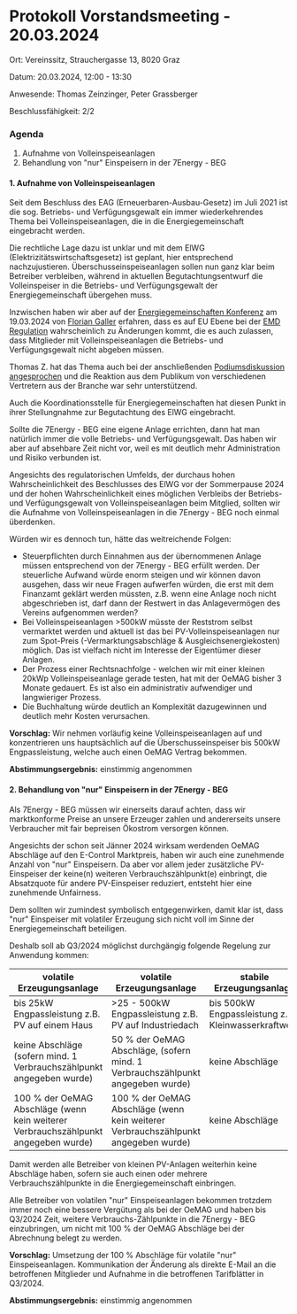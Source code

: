 # Protokoll Vorstandsmeeting - 20.03.2024

Ort: Vereinssitz, Strauchergasse 13, 8020 Graz

Datum: 20.03.2024, 12:00 - 13:30

Anwesende: Thomas Zeinzinger, Peter Grassberger

Beschlussfähigkeit: 2/2

### Agenda <a href="#agenda" id="agenda"></a>

1. Aufnahme von Volleinspeiseanlagen
2. Behandlung von "nur" Einspeisern in der 7Energy - BEG

#### 1. Aufnahme von Volleinspeiseanlagen <a href="#id-1.-aufnahme-von-volleinspeiseanlagen" id="id-1.-aufnahme-von-volleinspeiseanlagen"></a>

Seit dem Beschluss des EAG (Erneuerbaren-Ausbau-Gesetz) im Juli 2021 ist die sog. Betriebs- und Verfügungsgewalt ein immer wiederkehrendes Thema bei Volleinspeiseanlagen, die in die Energiegemeinschaft eingebracht werden.

Die rechtliche Lage dazu ist unklar und mit dem ElWG (Elektrizitätswirtschaftsgesetz) ist geplant, hier entsprechend nachzujustieren. Überschusseinspeiseanlagen sollen nun ganz klar beim Betreiber verbleiben, während in aktuellen Begutachtungsentwurf die Volleinspeiser in die Betriebs- und Verfügungsgewalt der Energiegemeinschaft übergehen muss.

Inzwischen haben wir aber auf der [Energiegemeinschaften Konferenz](https://www.youtube.com/live/Nq7PRJXv5lM?si=F25S8ZcPpnz4v2by) am 19.03.2024 von [Florian Galler](https://www.youtube.com/live/Nq7PRJXv5lM?si=kPGNes-2IFR0LamW\&t=15322) erfahren, dass es auf EU Ebene bei der [EMD Regulation](https://data.consilium.europa.eu/doc/document/ST-16964-2023-INIT/en/pdf) wahrscheinlich zu Änderungen kommt, die es auch zulassen, dass Mitglieder mit Volleinspeiseanlagen die Betriebs- und Verfügungsgewalt nicht abgeben müssen.

Thomas Z. hat das Thema auch bei der anschließenden [Podiumsdiskussion angesprochen](https://www.youtube.com/live/Nq7PRJXv5lM?si=cATZlWmqg5S\_DFNT\&t=17496) und die Reaktion aus dem Publikum von verschiedenen Vertretern aus der Branche war sehr unterstützend.

Auch die Koordinationsstelle für Energiegemeinschaften hat diesen Punkt in ihrer Stellungnahme zur Begutachtung des ElWG eingebracht.

Sollte die 7Energy - BEG eine eigene Anlage errichten, dann hat man natürlich immer die volle Betriebs- und Verfügungsgewalt. Das haben wir aber auf absehbare Zeit nicht vor, weil es mit deutlich mehr Administration und Risiko verbunden ist.

Angesichts des regulatorischen Umfelds, der durchaus hohen Wahrscheinlichkeit des Beschlusses des ElWG vor der Sommerpause 2024 und der hohen Wahrscheinlichkeit eines möglichen Verbleibs der Betriebs- und Verfügungsgewalt von Volleinspeiseanlagen beim Mitglied, sollten wir die Aufnahme von Volleinspeiseanlagen in die 7Energy - BEG noch einmal überdenken.

Würden wir es dennoch tun, hätte das weitreichende Folgen:

* Steuerpflichten durch Einnahmen aus der übernommenen Anlage müssen entsprechend von der 7Energy - BEG erfüllt werden. Der steuerliche Aufwand würde enorm steigen und wir können davon ausgehen, dass wir neue Fragen aufwerfen würden, die erst mit dem Finanzamt geklärt werden müssten, z.B. wenn eine Anlage noch nicht abgeschrieben ist, darf dann der Restwert in das Anlagevermögen des Vereins aufgenommen werden?
* Bei Volleinspeiseanlagen >500kW müsste der Reststrom selbst vermarktet werden und aktuell ist das bei PV-Volleinspeiseanlagen nur zum Spot-Preis (-Vermarktungsabschläge & Ausgleichsenergiekosten) möglich. Das ist vielfach nicht im Interesse der Eigentümer dieser Anlagen.
* Der Prozess einer Rechtsnachfolge - welchen wir mit einer kleinen 20kWp Volleinspeiseanlage gerade testen, hat mit der OeMAG bisher 3 Monate gedauert. Es ist also ein administrativ aufwendiger und langwieriger Prozess.
* Die Buchhaltung würde deutlich an Komplexität dazugewinnen und deutlich mehr Kosten verursachen.

**Vorschlag:** Wir nehmen vorläufig keine Volleinspeiseanlagen auf und konzentrieren uns hauptsächlich auf die Überschusseinspeiser bis 500kW Engpassleistung, welche auch einen OeMAG Vertrag bekommen.

**Abstimmungsergebnis:** einstimmig angenommen

#### 2. Behandlung von "nur" Einspeisern in der 7Energy - BEG <a href="#id-2.-behandlung-von-nur-einspeisern-in-der-7energy-beg" id="id-2.-behandlung-von-nur-einspeisern-in-der-7energy-beg"></a>

Als 7Energy - BEG müssen wir einerseits darauf achten, dass wir marktkonforme Preise an unsere Erzeuger zahlen und andererseits unsere Verbraucher mit fair bepreisen Ökostrom versorgen können.

Angesichts der schon seit Jänner 2024 wirksam werdenden OeMAG Abschläge auf den E-Control Marktpreis, haben wir auch eine zunehmende Anzahl von "nur" Einspeisern. Da aber vor allem jeder zusätzliche PV-Einspeiser der keine(n) weiteren Verbrauchszählpunkt(e) einbringt, die Absatzquote für andere PV-Einspeiser reduziert, entsteht hier eine zunehmende Unfairness.

Dem sollten wir zumindest symbolisch entgegenwirken, damit klar ist, dass "nur" Einspeiser mit volatiler Erzeugung sich nicht voll im Sinne der Energiegemeinschaft beteiligen.

Deshalb soll ab Q3/2024 möglichst durchgängig folgende Regelung zur Anwendung kommen:

| volatile Erzeugungsanlage                                                          | volatile Erzeugungsanlage                                                          | stabile Erzeugungsanlage                            |
| ---------------------------------------------------------------------------------- | ---------------------------------------------------------------------------------- | --------------------------------------------------- |
| bis 25kW Engpassleistung z.B. PV auf einem Haus                                    | >25 - 500kW Engpassleistung z.B. PV auf Industriedach                              | bis 500kW Engpassleistung z.B. Kleinwasserkraftwerk |
| keine Abschläge (sofern mind. 1 Verbrauchszählpunkt angegeben wurde)               | 50 % der OeMAG Abschläge, (sofern mind. 1 Verbrauchszählpunkt angegeben wurde)     | keine Abschläge                                     |
| 100 % der OeMAG Abschläge (wenn kein weiterer Verbrauchszählpunkt angegeben wurde) | 100 % der OeMAG Abschläge (wenn kein weiterer Verbrauchszählpunkt angegeben wurde) | keine Abschläge                                     |

Damit werden alle Betreiber von kleinen PV-Anlagen weiterhin keine Abschläge haben, sofern sie auch einen oder mehrere Verbrauchszählpunkte in die Energiegemeinschaft einbringen.

Alle Betreiber von volatilen "nur" Einspeiseanlagen bekommen trotzdem immer noch eine bessere Vergütung als bei der OeMAG und haben bis Q3/2024 Zeit, weitere Verbrauchs-Zählpunkte in die 7Energy - BEG einzubringen, um nicht mit 100 % der OeMAG Abschläge bei der Abrechnung belegt zu werden.

**Vorschlag:** Umsetzung der 100 % Abschläge für volatile "nur" Einspeiseanlagen. Kommunikation der Änderung als direkte E-Mail an die betroffenen Mitglieder und Aufnahme in die betroffenen Tarifblätter in Q3/2024.

**Abstimmungsergebnis:** einstimmig angenommen
